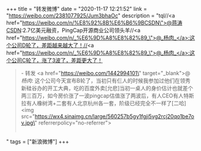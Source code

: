 +++
title = "转发微博"
date = "2020-11-17 12:21:52"
link = "https://weibo.com/2381077925/Jum3bhaOc"
description = "tql//<a href=\"https://weibo.com/n/%E8%92%8B%E6%B6%9BCSDN\">@蒋涛CSDN</a>:2.7亿美元融资，PingCap开源商业公司领头羊//<a href=\"https://weibo.com/n/_%E6%9D%A8%E8%82%89_\">@_杨肉_</a>:这个公司D轮了，差距越来越大了！//<a href=\"https://weibo.com/n/_%E6%9D%A8%E8%82%89_\">@_杨肉_</a>:这个公司C轮了，涨了3波了，差距更大了！<br><blockquote> - 转发 <a href=\"https://weibo.com/1442994101\" target=\"_blank\">@_杨肉_</a>: 这个公司今天宣布B轮了，当初只有仨人的时候我参加过他们在领秀新硅谷办的开工大典，吃的百度外卖[允悲]当初一桌人的身价估计也就差个两三百万，如今房价涨了一波pingcap估值涨了两波后，有人CEO有人特斯拉有人橡树湾+二套有人北京杭州各一套，阶级已经完全不一样了[二哈] <img src=\"https://wx4.sinaimg.cn/large/560257b5gy1fgji5vg2rcj20qo1be7ov.jpg\" referrerpolicy=\"no-referrer\"><br><br></blockquote>"
tags = ["新浪微博"]
+++
